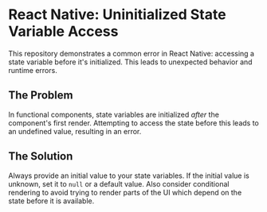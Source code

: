 # React Native: Uninitialized State Variable Access

This repository demonstrates a common error in React Native: accessing a state variable before it's initialized.  This leads to unexpected behavior and runtime errors.

## The Problem

In functional components, state variables are initialized *after* the component's first render.  Attempting to access the state before this leads to an undefined value, resulting in an error.

## The Solution

Always provide an initial value to your state variables.  If the initial value is unknown, set it to `null` or a default value.  Also consider conditional rendering to avoid trying to render parts of the UI which depend on the state before it is available. 
